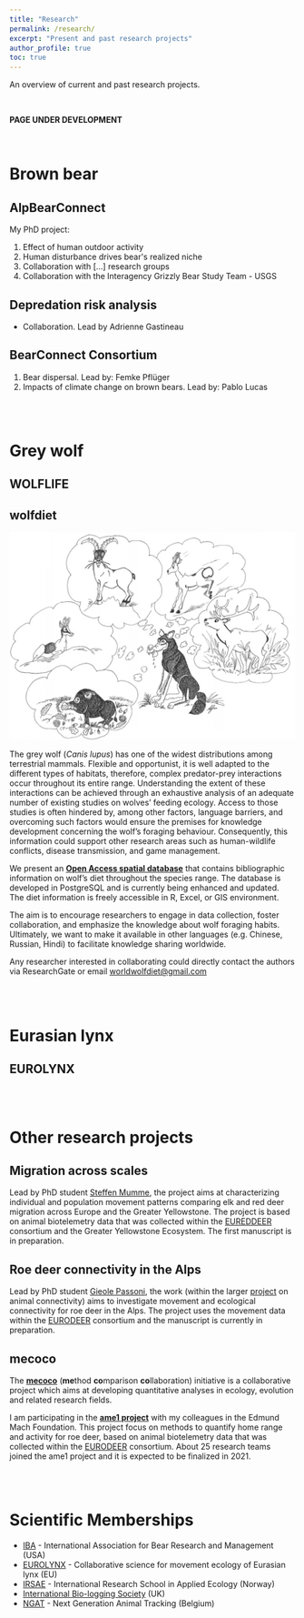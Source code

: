 ```yaml
---
title: "Research"
permalink: /research/
excerpt: "Present and past research projects"
author_profile: true
toc: true
---
```


An overview of current and past research projects.

<br>

**PAGE UNDER DEVELOPMENT** 

<br>

# Brown bear

## AlpBearConnect
My PhD project:

1. Effect of human outdoor activity
2. Human disturbance drives bear's realized niche
3. Collaboration with [...] research groups
4. Collaboration with the Interagency Grizzly Bear Study Team - USGS

## Depredation risk analysis
- Collaboration. Lead by Adrienne Gastineau

## BearConnect Consortium
1. Bear dispersal. Lead by: Femke Pflüger
2. Impacts of climate change on brown bears. Lead by: Pablo Lucas 

<br>
<br>

# Grey wolf

## WOLFLIFE

## wolfdiet

<img src="https://github.com/andreacorra/andreacorra.github.io/blob/master/assets/images/wolf_prey_spectrum.png" width="750">

The grey wolf (*Canis lupus*) has one of the widest distributions among terrestrial mammals. Flexible and opportunist, it is well adapted to the different types of habitats, therefore, complex predator-prey interactions occur throughout its entire range. Understanding the extent of these interactions can be achieved through an exhaustive analysis of an adequate number of existing studies on wolves’ feeding ecology. Access to those studies is often hindered by, among other factors, language barriers, and overcoming such factors would ensure the premises for knowledge development concerning the wolf’s foraging behaviour. Consequently, this information could support other research areas such as human-wildlife conflicts, disease transmission, and game management.

We present an [**Open Access spatial database**](https://github.com/andreacorra/wolfdiet) that contains bibliographic information on wolf’s diet throughout the species range. The database is developed in PostgreSQL and is currently being enhanced and updated. The diet information is freely accessible in R, Excel, or GIS environment.

The aim is to encourage researchers to engage in data collection, foster collaboration, and emphasize the knowledge about wolf foraging habits. Ultimately, we want to make it available in other languages (e.g. Chinese, Russian, Hindi) to facilitate knowledge sharing worldwide.

Any researcher interested in collaborating could directly contact the authors via ResearchGate or email worldwolfdiet@gmail.com


<br>
<br>

# Eurasian lynx

## EUROLYNX

<br>
<br>

# Other research projects

## Migration across scales
Lead by PhD student [Steffen Mumme](https://www.researchgate.net/profile/Steffen_Mumme), the project aims at characterizing individual and population movement patterns comparing elk and red deer migration across Europe and the Greater Yellowstone. The project is based on animal biotelemetry data that was collected within the [EUREDDEER](http://eureddeer.org/) consortium and the Greater Yellowstone Ecosystem. The first manuscript is in preparation. 

## Roe deer connectivity in the Alps
Lead by PhD student [Gieole Passoni](https://www.researchgate.net/profile/Gioele_Passoni), the work (within the larger [project](https://www.researchgate.net/project/PhD-Multi-species-animal-movement-and-connectivity-in-the-Alps) on animal connectivity) aims to investigate movement and ecological connectivity for roe deer in the Alps. The project uses the movement data within the [EURODEER](https://eurodeer.org/) consortium and the manuscript is currently in preparation.  

## mecoco
The [**mecoco**](https://mecoco.github.io/) (**me**thod **co**mparison **co**llaboration) initiative is a collaborative project which aims at developing quantitative analyses in ecology, evolution and related research fields.

I am participating in the [**ame1 project**](https://mecoco.github.io/ame1.html) with my colleagues in the Edmund Mach Foundation. This project focus on methods to quantify home range and activity for roe deer, based on animal biotelemetry data that was collected within the [EURODEER](https://eurodeer.org/) consortium. About 25 research teams joined the ame1 project and it is expected to be finalized in 2021.

<br>
<br>

# Scientific Memberships
* [IBA](https://www.bearbiology.org/) - International Association for Bear Research and Management (USA)
* [EUROLYNX](http://www.eurolynx.org/) - Collaborative science for movement ecology of Eurasian lynx (EU)
* [IRSAE](https://irsae.no/) - International Research School in Applied Ecology (Norway)
* [International Bio-logging Society](https://www.bio-logging.net/) (UK)
* [NGAT](https://www.uantwerpen.be/en/research-groups/next-generation-animal-tracking/) - Next Generation Animal Tracking (Belgium)
